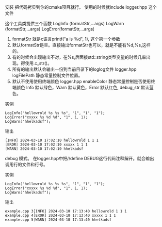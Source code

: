 安装
把代码拷贝到你的cmake项目就行。
使用的时候就include logger.hpp 这个文件

这个工具类提供三个函数
LogInfo (formatStr,...args)
LogWarn (formatStr,...args)
LogError(formatStr,...args)

1. formatStr 就是c语言printf("a is %d", 1), 这个第一个参数
2. 默认formatStr是空。直接输出formatStr也可以，就是不能有%d,%s,这样的。
3. 有的时候会出现输出不对，在%s,后面接std::string类型变量的时候几率出现。得使用.c_str()。
4. 所有的输出默认会输出一份到当前目录下的loglog文件 logger.hpp logFilePath 静态常量控制文件位置。
5. 默认不使用使用终端颜色 logger.hpp  enableColor 静态常量控制是否使用终端颜色 Info 默认绿色，Warn 默认黄色，Error 默认红色, debug_str 默认蓝色。

实例
```
LogInfo("hellowrold %s %s %s", "1", "1", "1");
LogError("xxxxx %s %d %d", "1", 1, 1);
LogWarn("hhelkadsf");
```
输出
```
[INFO] 2024-03-10 17:02:10 hellowrold 1 1 1
[EROR] 2024-03-10 17:02:10 xxxxx 1 1 1
[WARN] 2024-03-10 17:02:10 hhelkadsf
```
debug 模式。
在logger.hpp中把//define DEBUG这行代码注释解开。就会输出调用行的文件和行号。

实例
```
LogInfo("hellowrold %s %s %s", "1", "1", "1");
LogError("xxxxx %s %d %d", "1", 1, 1);
LogWarn("hhelkadsf");
```
输出
```
example.cpp 3[INFO] 2024-03-10 17:13:40 hellowrold 1 1 1
example.cpp 4[EROR] 2024-03-10 17:13:40 xxxxx 1 1 1
example.cpp 5[WARN] 2024-03-10 17:13:40 hhelkadsf
```
